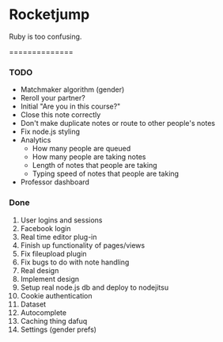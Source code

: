 # Rocketjump

Ruby is too confusing.

==============

### TODO
* Matchmaker algorithm (gender)
* Reroll your partner?
* Initial "Are you in this course?"
* Close this note correctly
* Don't make duplicate notes or route to other people's notes
* Fix node.js styling
* Analytics
	* How many people are queued
	* How many people are taking notes
	* Length of notes that people are taking
	* Typing speed of notes that people are taking
* Professor dashboard


### Done
1. User logins and sessions
2. Facebook login
3. Real time editor plug-in
4. Finish up functionality of pages/views
5. Fix fileupload plugin
6. Fix bugs to do with note handling
7. Real design
8. Implement design
9. Setup real node.js db and deploy to nodejitsu
10. Cookie authentication
11. Dataset 
12. Autocomplete
13. Caching thing dafuq
14. Settings (gender prefs)
